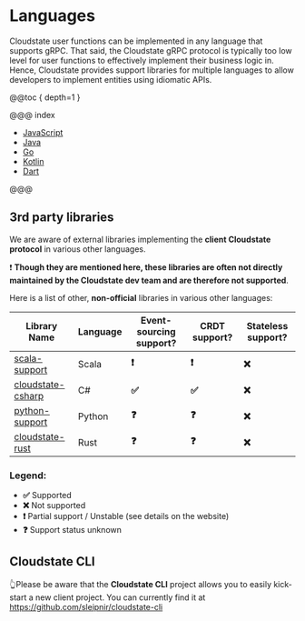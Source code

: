 # Languages

Cloudstate user functions can be implemented in any language that supports gRPC. That said, the Cloudstate gRPC protocol is typically too low level for user functions to effectively implement their business logic in. Hence, Cloudstate provides support libraries for multiple languages to allow developers to implement entities using idiomatic APIs.

@@toc { depth=1 }

@@@ index

* [JavaScript](javascript/index.md)
* [Java](java/index.md)
* [Go](go/index.md)
* [Kotlin](kotlin/index.md)
* [Dart](dart/index.md)

@@@

## 3rd party libraries
We are aware of external libraries implementing the **client Cloudstate protocol** in various other languages.

❗ **Though they are mentioned here, these libraries are often not directly maintained by the Cloudstate dev team and are therefore not supported**.
 
Here is a list of other, **non-official** libraries in various other languages:

| Library Name                                                                                          | Language  | Event-sourcing support?   | CRDT support?         | Stateless support?    |
|-------------------------------------------------------------------------------------------------------|-----------|---------------------------|-----------------------|-----------------------|
| [scala-support](https://github.com/cloudstateio/cloudstate/tree/master/scala-support/src/main)        | Scala     | **❗️**                    | **❗️**               | **❌**                 |
| [cloudstate-csharp](https://github.com/nagytech/cloudstate-csharp)                                    | C#        | **✅**                    | **✅**               | **❌**                 |
| [python-support](https://github.com/marcellanz/cloudstate_python-support/tree/feature/python-support) | Python    | **❓**                    | **❓**               | **❌**                 |
| [cloudstate-rust](https://github.com/sleipnir/cloudstate-rust)                                        | Rust      | **❓**                    | **❓**               | **❌**                 |

### Legend:
- **✅** Supported
- **❌** Not supported
- **❗️** Partial support / Unstable (see details on the website)
- **❓** Support status unknown

## Cloudstate CLI
👆Please be aware that the **Cloudstate CLI** project allows you to easily kick-start a new client project. 
You can currently find it at https://github.com/sleipnir/cloudstate-cli
